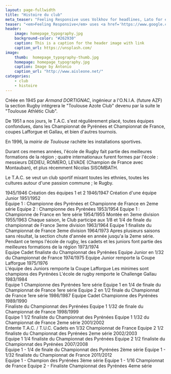 ```yaml
---
layout: page-fullwidth
title: "Histoire du club"
meta_teaser: "Feeling Responsive uses Volkhov for headlines, Lato for everything else and if you are in need to show some code, it will be in Lucida Console."
teaser: "<em>Feeling Responsive</em> uses <a href='https://www.google.com/fonts/specimen/Volkhov'>Volkhov</a> for headlines, <a href='https://www.google.com/fonts/specimen/Lato'>Lato</a> for everything else and if you are in need to show some code, it will be in <a href='http://www.microsoft.com/typography/fonts/family.aspx?FID=18'>Lucida Console</a> or <a href='http://en.wikipedia.org/wiki/Monaco_(typeface)'>Monaco</a>."
header:
    image: homepage_typography.jpg
    background-color: "#262930"
    caption: This is a caption for the header image with link
    caption_url: https://unsplash.com/
image:
    thumb:  homepage_typography-thumb.jpg
    homepage: homepage_typography.jpg
    caption: Image by Antonio
    caption_url: "http://www.aisleone.net/"
categories:
    - club
    - histoire
---
```


Créée en 1945 par *Armand DORTIGNAC*, ingénieur a l'O.N.I.A. (future AZF) la section Rugby intégrera le "Toulouse Azote Club" devenu par la suite le "Toulouse Athlétic Club".

De 1951 a nos jours, le T.A.C. s'est régulièrement placé, toutes équipes confondues, dans les Championnat de Pyrénées et Championnat de France, coupes Lafforgue et Gallau, et bien d'autres tournois.

En 1996, la *mairie de Toulouse* rachète les installations sportives.

Durant ces memes années, l'école de Rugby fait partie des meilleures formations de la région ; quatre internationaux furent formes par l'école : messieurs DEDIEU, ROMERO, LEVADE (Champion de France avec Montauban), et plus récemment Nicolas SISOMBATH.

Le T.A.C. se veut un club sportif mixant toutes les ethnies, toutes les cultures autour d'une passion commune ; le Rugby.

1945/1946	Création des équipes 1 et 2
1946/1947	Création d'une équipe Junior
1951/1952	
Equipe 1 : Championne des Pyrénées et Championne de France en 2eme série
Equipe 2 : Championne des Pyrénées
1953/1954	Equipe 1 : Championne de France en 1ere série
1954/1955	Montée en 3eme division
1955/1963	Chaque saison, le Club participe aux 1/8 et 1/4 de finale du championnat de France 3eme division
1963/1964	Equipe 1 finaliste du Championnat de France 3eme division
1964/1973	Apres plusieurs saisons sans résultat, la section chute d'année en année jusqu'a la 2eme série.
Pendant ce temps l'école de rugby, les cadets et les juniors font partie des meilleures formations de la région
1973/1974	
Equipe Cadet finaliste du Championnat des Pyrénées
Equipe Junior en 1/32 du Championnat de France
1974/1975	Equipe Junior remporte la Coupe Lafforgue
1975/1976	
L'équipe des Juniors remporte la Coupe Lafforgue
Les minimes sont champions des Pyrénées
L'école de rugby remporte le Challenge Gallau
1983/1984	
Equipe 1 Championne des Pyrénées 1ere série
Equipe 1 en 1/4 de finale du Championnat de France 1ere série
Equipe 2 en 1/2 finale du Championnat de France 1ere série
1986/1987	Equipe Cadet Championne des Pyrénées
1989/1990	
Finaliste du Championnat des Pyrénées Equipe 1
1/32 de finale du Championnat de France
1998/1999	
Equipe 1 1/2 finaliste du Championnat des Pyrénées
Equipe 1 1/32 du Championnat de France 2eme série
2001/2002	
Entente T.A.C. / T.U.C. Cadets en 1/32 Championnat de France
Equipe 2 1/2 finaliste du Championnat des Pyrénées 2eme série
2002/2003	
Equipe 1 1/4 finaliste du  Championnat des Pyrénées
Equipe 2 1/2 finaliste du Championnat des Pyrénées
2007/2008	
Equipe 1 - 1/4 de finale du Championnat des Pyrénées 2ème série
Equipe 1 - 1/32 finaliste du Championnat de France
2011/2012	
Equipe 1 - Champion des Pyrénées 3ème série
Equipe 1 - 1/16 Championnat de France
Equipe 2 - Finaliste Championnat des Pyrénées 4eme série
